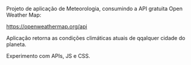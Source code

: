 Projeto de aplicação de Meteorologia, consumindo a API gratuita Open Weather Map:

https://openweathermap.org/api

Aplicação retorna as condições climáticas atuais de qqalquer cidade do planeta.

Experimento com APIs, JS e CSS.
